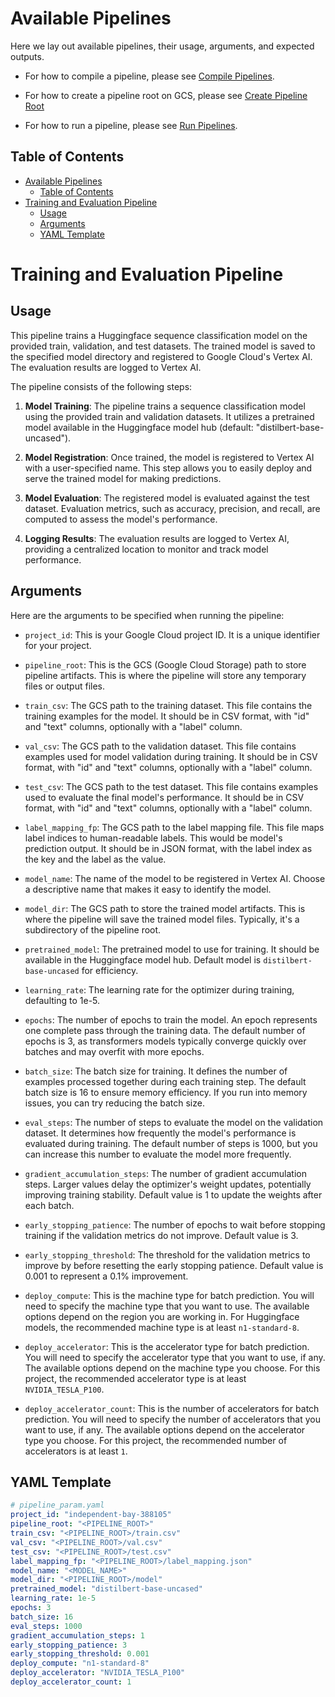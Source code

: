 # Available Pipelines

Here we lay out available pipelines, their usage, arguments, and expected outputs.

- For how to compile a pipeline, please see [Compile Pipelines](../README.md#compile-pipelines).

- For how to create a pipeline root on GCS, please see [Create Pipeline Root](../README.md#create-pipeline-root-and-upload-data)

- For how to run a pipeline, please see [Run Pipelines](../README.md#run-pipelines).

## Table of Contents

- [Available Pipelines](#available-pipelines)
  - [Table of Contents](#table-of-contents)
- [Training and Evaluation Pipeline](#training-and-evaluation-pipeline)
  - [Usage](#usage)
  - [Arguments](#arguments)
  - [YAML Template](#yaml-template)

# Training and Evaluation Pipeline

## Usage

This pipeline trains a Huggingface sequence classification model on the provided train, validation, and test datasets. The trained model is saved to the specified model directory and registered to Google Cloud's Vertex AI. The evaluation results are logged to Vertex AI.

The pipeline consists of the following steps:

1. **Model Training**: The pipeline trains a sequence classification model using the provided train and validation datasets. It utilizes a pretrained model available in the Huggingface model hub (default: "distilbert-base-uncased").

2. **Model Registration**: Once trained, the model is registered to Vertex AI with a user-specified name. This step allows you to easily deploy and serve the trained model for making predictions.

3. **Model Evaluation**: The registered model is evaluated against the test dataset. Evaluation metrics, such as accuracy, precision, and recall, are computed to assess the model's performance.

4. **Logging Results**: The evaluation results are logged to Vertex AI, providing a centralized location to monitor and track model performance.

## Arguments

Here are the arguments to be specified when running the pipeline:

- `project_id`: This is your Google Cloud project ID. It is a unique identifier for your project.

- `pipeline_root`: This is the GCS (Google Cloud Storage) path to store pipeline artifacts. This is where the pipeline will store any temporary files or output files.

- `train_csv`: The GCS path to the training dataset. This file contains the training examples for the model. It should be in CSV format, with "id" and "text" columns, optionally with a "label" column.

- `val_csv`: The GCS path to the validation dataset. This file contains examples used for model validation during training. It should be in CSV format, with "id" and "text" columns, optionally with a "label" column.

- `test_csv`: The GCS path to the test dataset. This file contains examples used to evaluate the final model's performance. It should be in CSV format, with "id" and "text" columns, optionally with a "label" column.

- `label_mapping_fp`: The GCS path to the label mapping file. This file maps label indices to human-readable labels. This would be model's prediction output. It should be in JSON format, with the label index as the key and the label as the value.

- `model_name`: The name of the model to be registered in Vertex AI. Choose a descriptive name that makes it easy to identify the model.

- `model_dir`: The GCS path to store the trained model artifacts. This is where the pipeline will save the trained model files. Typically, it's a subdirectory of the pipeline root.

- `pretrained_model`: The pretrained model to use for training. It should be available in the Huggingface model hub. Default model is `distilbert-base-uncased` for efficiency.

- `learning_rate`: The learning rate for the optimizer during training, defaulting to 1e-5.

- `epochs`: The number of epochs to train the model. An epoch represents one complete pass through the training data. The default number of epochs is 3, as transformers models typically converge quickly over batches and may overfit with more epochs.

- `batch_size`: The batch size for training. It defines the number of examples processed together during each training step. The default batch size is 16 to ensure memory efficiency. If you run into memory issues, you can try reducing the batch size.

- `eval_steps`: The number of steps to evaluate the model on the validation dataset. It determines how frequently the model's performance is evaluated during training. The default number of steps is 1000, but you can increase this number to evaluate the model more frequently.

- `gradient_accumulation_steps`: The number of gradient accumulation steps. Larger values delay the optimizer's weight updates, potentially improving training stability. Default value is 1 to update the weights after each batch.

- `early_stopping_patience`: The number of epochs to wait before stopping training if the validation metrics do not improve. Default value is 3.

- `early_stopping_threshold`: The threshold for the validation metrics to improve by before resetting the early stopping patience. Default value is 0.001 to represent a 0.1% improvement.

- `deploy_compute`: This is the machine type for batch prediction. You will need to specify the machine type that you want to use. The available options depend on the region you are working in. For Huggingface models, the recommended machine type is at least `n1-standard-8`.

- `deploy_accelerator`: This is the accelerator type for batch prediction. You will need to specify the accelerator type that you want to use, if any. The available options depend on the machine type you choose. For this project, the recommended accelerator type is at least `NVIDIA_TESLA_P100`.

- `deploy_accelerator_count`: This is the number of accelerators for batch prediction. You will need to specify the number of accelerators that you want to use, if any. The available options depend on the accelerator type you choose. For this project, the recommended number of accelerators is at least `1`.

## YAML Template

```yaml
# pipeline_param.yaml
project_id: "independent-bay-388105"
pipeline_root: "<PIPELINE_ROOT>"
train_csv: "<PIPELINE_ROOT>/train.csv"
val_csv: "<PIPELINE_ROOT>/val.csv"
test_csv: "<PIPELINE_ROOT>/test.csv"
label_mapping_fp: "<PIPELINE_ROOT>/label_mapping.json"
model_name: "<MODEL_NAME>"
model_dir: "<PIPELINE_ROOT>/model"
pretrained_model: "distilbert-base-uncased"
learning_rate: 1e-5
epochs: 3
batch_size: 16
eval_steps: 1000
gradient_accumulation_steps: 1
early_stopping_patience: 3
early_stopping_threshold: 0.001
deploy_compute: "n1-standard-8"
deploy_accelerator: "NVIDIA_TESLA_P100"
deploy_accelerator_count: 1
```